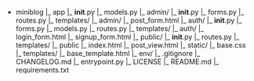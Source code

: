 + miniblog
|_ app
   |_ __init__.py
   |_ models.py
   |_ admin/
      |_ __init__.py
      |_ forms.py
      |_ routes.py
      |_ templates/
         |_ admin/
            |_ post_form.html
   |_ auth/
      |_ __init__.py
      |_ forms.py
      |_ models.py
      |_ routes.py
      |_ templates/
         |_ auth/
            |_ login_form.html
            |_ signup_form.html
   |_ public/
      |_ __init__.py
      |_ routes.py
      |_ templates/
         |_ public
            |_ index.html
            |_ post_view.html
   |_ static/
      |_ base.css
   |_ templates/
      |_ base_template.html
|_ env/
|_ .gitignore
|_ CHANGELOG.md
|_ entrypoint.py
|_ LICENSE
|_ README.md
|_ requirements.txt